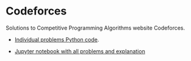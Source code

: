 # Codeforces

Solutions to Competitive Programming Algorithms website Codeforces.

- [Individual problems Python code](https://github.com/jose-jaen/Codeforces/tree/main/Individual%20problems).

- [Jupyter notebook with all problems and explanation](https://nbviewer.org/github/jose-jaen/Codeforces/blob/main/Notebook/Codeforces.ipynb)
